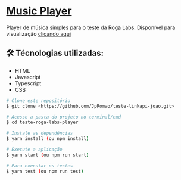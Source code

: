 <h1>
  <a href="https://teste-roga-labs.000webhostapp.com/">
    Music Player
  </a>
</h1>

<p>
  Player de música simples para o teste da Roga Labs. Disponível para visualização 
  <a href="https://teste-roga-labs.000webhostapp.com/">
    clicando aqui
  </a>
</p>

<h2>🛠 Técnologias utilizadas:</h2>

<ul>
  <li>HTML</li>
  <li>Javascript</li>
  <li>Typescript</li>
  <li>CSS</li>
</ul>

```bash
# Clone este repositório
$ git clone <https://github.com/JpRomao/teste-linkapi-joao.git>

# Acesse a pasta do projeto no terminal/cmd
$ cd teste-roga-labs-player

# Instale as dependências
$ yarn install (ou npm install)

# Execute a aplicação
$ yarn start (ou npm run start)

# Para executar os testes
$ yarn test (ou npm run test)
```
